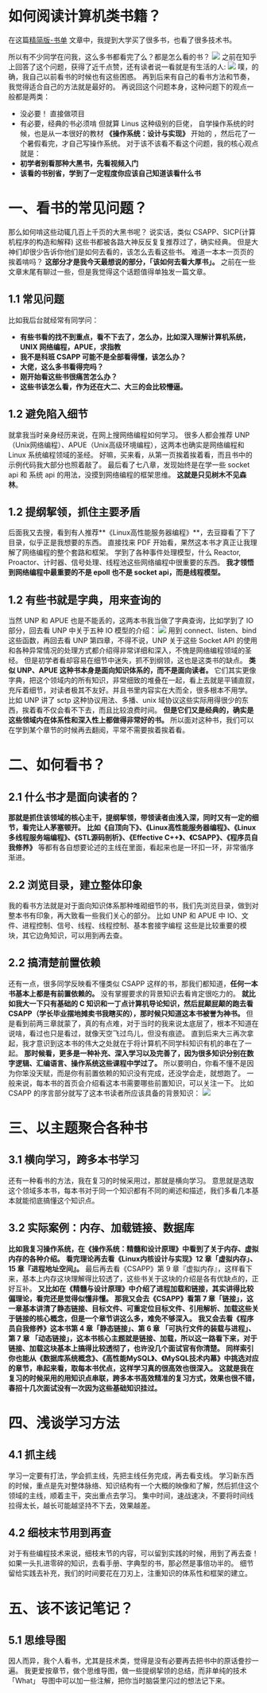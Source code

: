# 如何阅读计算机类书籍？

在这篇[精简版-书单](https://www.yuque.com/csguide/index/ui00ghesgy9nvtx8) 文章中，我提到大学买了很多书，也看了很多技术书。

所以有不少同学在问我，这么多书都看完了么？都是怎么看的书？
![](https://cdn.how2cs.cn/gzh/008i3skNgy1gq6jyehrkzj30jr05i3z9.jpg)
之前在知乎上回答了这个问题，获得了近千点赞，还有读者说一看就是有生活的人: 
![](https://cdn.how2cs.cn/gzh/008i3skNgy1gq6kuixcfaj30ik04u74h.jpg)
噗，的确，我自己以前看书的时候也有这些困惑。
再到后来有自己的看书方法和节奏，我觉得适合自己的方法就是最好的。
再说回这个问题本身，这种问题下的观点一般都是两类：
* 没必要！ 直接做项目
* 有必要，经典的书必须啃
但就算 Linus 这种级别的巨佬， 自学操作系统的时候，也是从一本很好的教材 **《操作系统：设计与实现》** 开始的 ，然后花了一个暑假看完，才自己写操作系统。
对于该不该看不看这个问题，我的核心观点就是：
* **初学者别看那种大黑书，先看视频入门**
* **该看的书别省，学到了一定程度你应该自己知道该看什么书**
# 一、看书的常见问题？
那么如何啃这些动辄几百上千页的大黑书呢？
说实话，类似 CSAPP、SICP(计算机程序的构造和解释) 这些书都被各路大神反反复复推荐过了，确实经典。
但是大神们却很少告诉你他们是如何去看的，该怎么去看这些书。
难道一本本一页页的挨着啃吗？
**这部分才是我今天最想说的部分，「该如何去看大厚书」。**
之前在一些文章末尾有聊过一些，但是我觉得这个话题值得单独发一篇文章。
## 1.1 常见问题
比如我后台就经常有同学问：
* **有些书看的找不到重点，看不下去了，怎么办，比如深入理解计算机系统，UNIX 网络编程，APUE，求指教**
* **我不是科班 CSAPP 可能不是全部看得懂，该怎么办？**
* **大佬，这么多书看得完吗？**
* **刚开始看这些书很痛苦怎么办？**
* **这些书该怎么看，作为还在大二、大三的会比较懵逼。**

## 1.2 避免陷入细节
就拿我当时亲身经历来说，在网上搜网络编程如何学习。
很多人都会推荐 UNP（Unix网络编程）、APUE（Unix高级环境编程），这两本也确实是网络编程和 Linux 系统编程领域的圣经。
好嘛，买来看，从第一页挨着挨着看，而且书中的示例代码我大部分也照着敲了。
最后看了七八章，发现始终是在学一些 socket api 和 系统 api 的用法，没摸到网络编程的框架思维。
**这就是只见树木不见森林**。
## 1.2 提纲挈领，抓住主要矛盾
后面我又去搜，看到有人推荐**《Linux高性能服务器编程》**，去豆瓣看了下了目录，似乎正是我想要的东西。
直接找来 PDF 开始看，果然这本书才真正让我理解了网络编程的整个套路和框架。
学到了各种事件处理模型，什么 Reactor, Proactor、计时器、信号处理、线程池这些网络编程中很重要的东西。
**我才领悟到网络编程中最重要的不是 epoll 也不是 socket api，而是线程模型。**
## 1.2 有些书就是字典，用来查询的
当然 UNP 和 APUE 也是不能丢的，这两本书我当做了字典查询，比如学到了 IO 部分，回去看 UNP 中关于五种 IO 模型的介绍：
![](https://cdn.how2cs.cn/gzh/008i3skNgy1gq6kbhl9ofj30k20ax0vf.jpg)
用到 connect、listen、bind 这些函数，再回去看 UNP 第四章，不得不说，UNP 关于这些 Socket API 的使用和各种异常情况的处理方式都介绍得非常详细和深入，不愧是网络编程领域的圣经。
但是初学者看却容易在细节中迷失，抓不到纲领，这也是这类书的缺点。
**类似 UNP、APUE 这种书本身是面向知识体系的，而不是面向读者。**
它们其实更像字典，把这个领域内的所有知识，非常细致的堆叠在一起，看上去就是平铺直叙，充斥着细节，对读者极其不友好。并且书里内容实在大而全，很多根本不用学。
比如 UNP 讲了 sctp 这种协议用法、多播、unix 域协议这些实际用得很少的东西，挨着看不仅会看不下去，而且比较浪费时间。
**但是它们又是经典的，确实是这些领域内在体系性和深入性上都做得非常好的书。**
所以面对这种书，我们可以在学到某个章节的时候再去翻阅，平常不需要挨着挨着看。
# 二、如何看书？
## 2.1 什么书才是面向读者的？
**那就是抓住该领域的核心主干，提纲挈领，带领读者由浅入深，同时又有一定的细节，看完让人茅塞顿开。**
**比如《自顶向下》、《Linux高性能服务器编程》、《Linux多线程服务端编程》、《STL源码剖析》、《Effective C++》、《CSAPP》、《程序员自我修养》** 等都有各自想要论述的主线在里面，看起来也是一环扣一环，非常循序渐进。
## 2.2 浏览目录，建立整体印象
我的看书方法就是对于面向知识体系那种堆砌细节的书，我们先浏览目录，做到对整本书有印象，再大致看一些我们关心的部分。
比如 UNP 和 APUE 中 IO、文件、进程控制、信号、线程、线程控制、基本套接字编程 这些是比较重要的模块，其它边角知识，可以用到再去查。
## 2.2 搞清楚前置依赖
还有一点，很多同学反映看不懂类似 CSAPP 这样的书，那我们都知道，**任何一本书基本上都是有前置依赖的。**
没有掌握要求的背景知识去看肯定很吃力的。
**就比如我大一下只有基础的 C 知识和一丁点计算机导论知识，然后屁颠屁颠的跑去看 CSAPP（学长毕业摆地摊卖书我瞎买的），那时候只知道这本书被誉为神书。**
但是看到前两三章就蒙了，真的有点难，对于当时的我来说太底层了，根本不知道在说啥，看过也只是看过，就像天空飞过鸟儿，但没有痕迹。
直到后来大三再次拿起，我才意识到这本书的伟大之处就在于将计算机不同学科知识有机的串在了一起。
**那时候看，更多是一种补充、深入学习以及完善了，因为很多知识分别在数字逻辑、汇编语言、操作系统这些课程中学过了。**
所以要明白，你看不懂不是因为你笨没天赋，而是你有前置依赖的知识没有完成，还没学会走，就想跑了。
一般来说，每本书的首页会介绍看这本书需要哪些前置知识，可以关注一下。
比如 CSAPP 的序言部分就写了这本书读者所应该具备的背景知识：
![](https://cdn.how2cs.cn/gzh/008i3skNgy1gq6kutoudlj30nt0iijxq.jpg)
# 三、以主题聚合各种书
## 3.1 横向学习，跨多本书学习
还有一种看书的方法，我在复习的时候采用过，那就是横向学习。
意思就是选取这个领域多本书，每本书对于同一个知识都有不同的阐述和描述，我们多看几本基本就能彻底搞懂这个知识点。
## 3.2 实际案例：内存、加载链接、数据库
**比如我复习操作系统，在《操作系统：精髓和设计原理》中看到了关于内存、虚拟内存的各种介绍。**
**看完理论再去看《Linux内核设计与实现》12 章「虚拟内存」、15 章『进程地址空间』。**
最后再去看《CSAPP》第 9 章『虚拟内存』，这样看下来，基本上内存这块理解得比较透了，这些书关于这块的介绍是各有优缺点的，正好互补。
**又比如在《精髓与设计原理》中介绍了进程加载和链接，其实讲得比较偏理论，看完还是觉得似懂非懂。**
**那我又会去《CSAPP》看第 7 章「链接」，这一章基本讲清了静态链接、目标文件、可重定位目标文件、引用解析、加载这些关于链接的核心概念，但是一个章节讲这么多，难免不够深入。**
**我又会去看《程序员自我修养》这本书第 4 章「静态链接」、第 6 章 「可执行文件的装载与进程」、第 7 章 「动态链接」，这本书核心主题就是链接、加载，所以这一路看下来，对于链接、加载这块基本上搞得比较透彻了，也许没几个面试官有你清楚。**
**同样索引你也能从《数据库系统概念》、《高性能MySQL》、《MySQL技术内幕》中挑选对应的章节，串起来看，取每本书优点，这样学习真的很高效也很深入。**
**这就是我在复习的时候采用的用知识点串联，跨多本书高效精准的复习方式，效果也很不错，春招十几次面试没有一次因为这些基础知识挂过。**
# 四、浅谈学习方法
## 4.1 抓主线
学习一定要有打法，学会抓主线，先把主线任务完成，再去看支线。
学习新东西的时候，重点是先对整体脉络、知识结构有一个大概的映像和了解，然后抓住这个领域的主线，顺着主干，突出重点去学习。
集中时间，速战速决，不要将时间线拉得太长，越长可能越坚持不下去，效果越差。
## 4.2 细枝末节用到再查
对于有些编程技术来说，细枝末节的内容，可以留到实践的时候，用到了再去查！
如果一头扎进零碎的知识，去看手册、字典型的书，那必然是事倍功半的。
细节留给实践去补充，我们的时间要花在刀刃上，注重知识的体系性和框架的建立。
# 五、该不该记笔记？
## 5.1 思维导图
因人而异，我个人看书，尤其是技术类，觉得是没有必要再去把书中的原话誊抄一遍。
我更爱按章节，做个思维导图，做一些提纲挈领的总结，而非单纯的技术 「What」
导图中可以加一些注解，把你当时脑袋里闪过的想法记下来。

